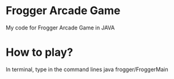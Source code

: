 # Frogger Arcade Game
My code for Frogger Arcade Game in JAVA
# How to play?
In terminal, type in the command lines
java frogger/FroggerMain
